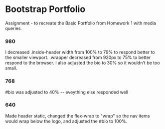 <h1>Bootstrap Portfolio</h1>
<p>Assignment - to recreate the Basic Portfolio from Homework 1 with media queries. </p>

<h3>980</h3>
I decreased .inside-header width from 100% to 79% to respond better to the smaller viewport. 
.wrapper decreased from 920px to 75% to better respond to the browser.
I also adjusted the bio to 30% so it wouldn't be too small. 

<h3>768</h3>
#bio was adjusted to 40% -- eveything else responded well

<h3>640</h3>
Made header static, changed the flex-wrap to "wrap" so the nav items would wrap below the logo, and adjusted the #bio to 100%. 
